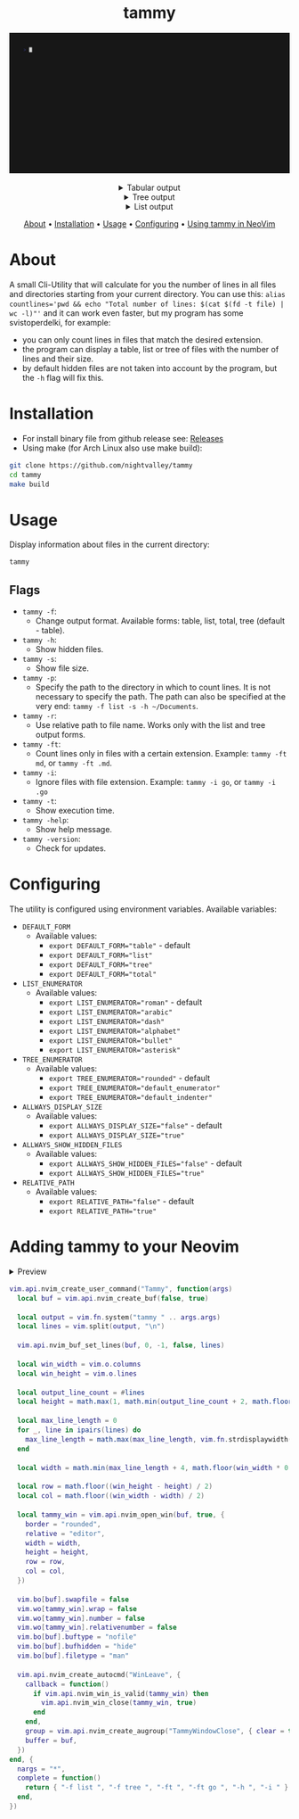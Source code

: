 <div align="center">

# tammy
![GIF](assets/main.gif)

<details>
<summary>Tabular output</summary>
<img src="assets/table.png" alt="PNG" />
</details>

<details>
<summary>Tree output</summary>
<img src="assets/tree.png" alt="PNG" />
</details>

<details>
<summary>List output</summary>
<img src="assets/list.png" alt="PNG" />
</details>

[About](#about) • [Installation](#installation) • [Usage](#usage) • [Configuring](#configuring) • [Using tammy in NeoVim](#adding-tammy-to-your-neovim)

</div>

# About
A small Cli-Utility that will calculate for you the number of lines in all files and directories starting from your current directory.
You can use this:
`alias countlines='pwd && echo "Total number of lines: $(cat $(fd -t file) | wc -l)"'`
and it can work even faster, but my program has some svistoperdelki, for example:
- you can only count lines in files that match the desired extension.
- the program can display a table, list or tree of files with the number of lines and their size.
- by default hidden files are not taken into account by the program, but the `-h` flag will fix this.

# Installation
- For install binary file from github release see: [Releases](https://github.com/nightvalley/tammy/releases/latest)
- Using make (for Arch Linux also use make build):
```sh
git clone https://github.com/nightvalley/tammy
cd tammy 
make build
```

# Usage
Display information about files in the current directory:
```sh
tammy
```

## Flags
- `tammy -f`:
  + Change output format. Available forms: table, list, total, tree (default - table).
- `tammy -h`:
  + Show hidden files.
- `tammy -s`:
  + Show file size.
- `tammy -p`:
  + Specify the path to the directory in which to count lines. It is not necessary to specify the path. The path can also be specified at the very end: `tammy -f list -s -h ~/Documents`.
- `tammy -r`:
  + Use relative path to file name. Works only with the list and tree output forms.
- `tammy -ft`:
  + Count lines only in files with a certain extension. Example: `tammy -ft md`, or `tammy -ft .md`.
- `tammy -i`:
  * Ignore files with file extension. Example: `tammy -i go`, or `tammy -i .go`
- `tammy -t`:
  + Show execution time.
- `tammy -help`:
  + Show help message.
- `tammy -version`:
  + Check for updates.

# Configuring
The utility is configured using environment variables. Available variables:
- `DEFAULT_FORM`
  + Available values:
    + `export DEFAULT_FORM="table"` - default
    + `export DEFAULT_FORM="list"`
    + `export DEFAULT_FORM="tree"`
    + `export DEFAULT_FORM="total"`
- `LIST_ENUMERATOR`
  + Available values:
    + `export LIST_ENUMERATOR="roman"` - default
    + `export LIST_ENUMERATOR="arabic"`
    + `export LIST_ENUMERATOR="dash"`
    + `export LIST_ENUMERATOR="alphabet"`
    + `export LIST_ENUMERATOR="bullet"`
    + `export LIST_ENUMERATOR="asterisk"`
- `TREE_ENUMERATOR`
  + Available values:
    + `export TREE_ENUMERATOR="rounded"` - default
    + `export TREE_ENUMERATOR="default_enumerator"`
    + `export TREE_ENUMERATOR="default_indenter"`
- `ALLWAYS_DISPLAY_SIZE`
  + Available values:
    + `export ALLWAYS_DISPLAY_SIZE="false"` - default
    + `export ALLWAYS_DISPLAY_SIZE="true"`
- `ALLWAYS_SHOW_HIDDEN_FILES`
  + Available values:
    + `export ALLWAYS_SHOW_HIDDEN_FILES="false"` - default
    + `export ALLWAYS_SHOW_HIDDEN_FILES="true"`
- `RELATIVE_PATH`
  + Available values:
    + `export RELATIVE_PATH="false"` - default
    + `export RELATIVE_PATH="true"`

# Adding tammy to your Neovim
<details>
<summary>Preview</summary>
<img src="assets/tammy-in-neovim.png" alt="PNG" />
</details>

```lua
vim.api.nvim_create_user_command("Tammy", function(args)
  local buf = vim.api.nvim_create_buf(false, true)

  local output = vim.fn.system("tammy " .. args.args)
  local lines = vim.split(output, "\n")

  vim.api.nvim_buf_set_lines(buf, 0, -1, false, lines)

  local win_width = vim.o.columns
  local win_height = vim.o.lines

  local output_line_count = #lines
  local height = math.max(1, math.min(output_line_count + 2, math.floor(win_height * 0.8)))

  local max_line_length = 0
  for _, line in ipairs(lines) do
    max_line_length = math.max(max_line_length, vim.fn.strdisplaywidth(line))
  end

  local width = math.min(max_line_length + 4, math.floor(win_width * 0.8))

  local row = math.floor((win_height - height) / 2)
  local col = math.floor((win_width - width) / 2)

  local tammy_win = vim.api.nvim_open_win(buf, true, {
    border = "rounded",
    relative = "editor",
    width = width,
    height = height,
    row = row,
    col = col,
  })

  vim.bo[buf].swapfile = false
  vim.wo[tammy_win].wrap = false
  vim.wo[tammy_win].number = false
  vim.wo[tammy_win].relativenumber = false
  vim.bo[buf].buftype = "nofile"
  vim.bo[buf].bufhidden = "hide"
  vim.bo[buf].filetype = "man"

  vim.api.nvim_create_autocmd("WinLeave", {
    callback = function()
      if vim.api.nvim_win_is_valid(tammy_win) then
        vim.api.nvim_win_close(tammy_win, true)
      end
    end,
    group = vim.api.nvim_create_augroup("TammyWindowClose", { clear = true }),
    buffer = buf,
  })
end, {
  nargs = "*",
  complete = function()
    return { "-f list ", "-f tree ", "-ft ", "-ft go ", "-h ", "-i " }
  end,
})
```

